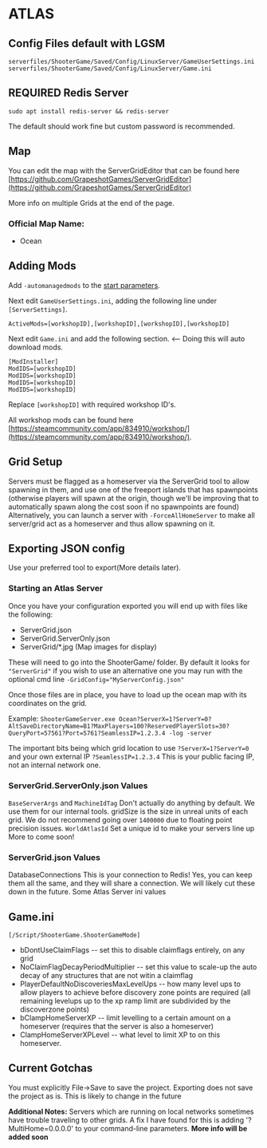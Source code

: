# ATLAS

## Config Files default with LGSM

```text
serverfiles/ShooterGame/Saved/Config/LinuxServer/GameUserSettings.ini
serverfiles/ShooterGame/Saved/Config/LinuxServer/Game.ini
```

## REQUIRED Redis Server

```text
sudo apt install redis-server && redis-server
```

The default should work fine but custom password is recommended.

## Map

You can edit the map with the ServerGridEditor that can be found here [https://github.com/GrapeshotGames/ServerGridEditor](https://github.com/GrapeshotGames/ServerGridEditor)

More info on multiple Grids at the end of the page.

### Official Map Name:

* Ocean

## Adding Mods

Add `-automanagedmods` to the [start parameters](../configuration/start-parameters.md).

Next edit `GameUserSettings.ini`, adding the following line under `[ServerSettings]`.

```text
ActiveMods=[workshopID],[workshopID],[workshopID],[workshopID]
```

Next edit `Game.ini` and add the following section. &lt;-- Doing this will auto download mods.

```text
[ModInstaller]
ModIDS=[workshopID]
ModIDS=[workshopID]
ModIDS=[workshopID]
ModIDS=[workshopID]
```

Replace `[workshopID]` with required workshop ID's.

All workshop mods can be found here [https://steamcommunity.com/app/834910/workshop/](https://steamcommunity.com/app/834910/workshop/).

## Grid Setup

Servers must be flagged as a homeserver via the ServerGrid tool to allow spawning in them, and use one of the freeport islands that has spawnpoints (otherwise players will spawn at the origin, though we'll be improving that to automatically spawn along the cost soon if no spawnpoints are found) Alternatively, you can launch a server with ```-ForceAllHomeServer``` to make all server/grid act as a homeserver and thus allow spawning on it.

## Exporting JSON config

Use your preferred tool to export(More details later).

### Starting an Atlas Server

Once you have your configuration exported you will end up with files like the following:

* ServerGrid.json
* ServerGrid.ServerOnly.json
* ServerGrid/*.jpg (Map images for display)

These will need to go into the ShooterGame/ folder. By default it looks for ```"ServerGrid"``` if you wish to use an alternative one you may run with the optional cmd line ```-GridConfig="MyServerConfig.json"```

Once those files are in place, you have to load up the ocean map with its coordinates on the grid.

Example: ```ShooterGameServer.exe Ocean?ServerX=1?ServerY=0?AltSaveDirectoryName=B1?MaxPlayers=100?ReservedPlayerSlots=30?QueryPort=57561?Port=5761?SeamlessIP=1.2.3.4 -log -server```

The important bits being which grid location to use ```?ServerX=1?ServerY=0``` and your own external IP ```?SeamlessIP=1.2.3.4``` This is your public facing IP, not an internal network one.

### ServerGrid.ServerOnly.json Values

```BaseServerArgs``` and ```MachineIdTag``` Don't actually do anything by default. We use them for our internal tools.
gridSize is the size in unreal units of each grid. We do not recommend going over ```1400000``` due to floating point precision issues.
```WorldAtlasId``` Set a unique id to make your servers line up
More to come soon!

### ServerGrid.json Values

DatabaseConnections This is your connection to Redis! Yes, you can keep them all the same, and they will share a connection. We will likely cut these down in the future.
Some Atlas Server ini values

## Game.ini

```text
[/Script/ShooterGame.ShooterGameMode]
```

* bDontUseClaimFlags -- set this to disable claimflags entirely, on any grid
* NoClaimFlagDecayPeriodMultiplier -- set this value to scale-up the auto decay of any structures that are not witin a claimflag
* PlayerDefaultNoDiscoveriesMaxLevelUps -- how many level ups to allow players to achieve before discovery zone points are required (all remaining levelups up to the xp ramp limit are subdivided by the discoverzone points)
* bClampHomeServerXP -- limit levelling to a certain amount on a homeserver (requires that the server is also a homeserver)
* ClampHomeServerXPLevel -- what level to limit XP to on this homeserver.

## Current Gotchas

You must explicitly File->Save to save the project. Exporting does not save the project as is. This is likely to change in the future

**Additional Notes:** Servers which are running on local networks sometimes have trouble traveling to other grids. A fix I have found for this is adding '?MultiHome=0.0.0.0' to your command-line parameters.
**More info will be added soon**
